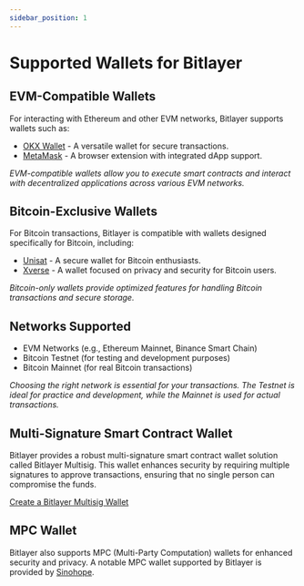 ```yaml
---
sidebar_position: 1
---
```


# Supported Wallets for Bitlayer

## EVM-Compatible Wallets

For interacting with Ethereum and other EVM networks, Bitlayer supports wallets such as:

- [OKX Wallet](https://www.okx.com/web3) - A versatile wallet for secure transactions.
- [MetaMask](https://metamask.io/) - A browser extension with integrated dApp support.

*EVM-compatible wallets allow you to execute smart contracts and interact with decentralized applications across various EVM networks.*

## Bitcoin-Exclusive Wallets

For Bitcoin transactions, Bitlayer is compatible with wallets designed specifically for Bitcoin, including:

- [Unisat](https://chat.openai.com/c/f352b17c-69a1-457f-be41-a98fd00a8dfc#) - A secure wallet for Bitcoin enthusiasts.
- [Xverse](https://chat.openai.com/c/f352b17c-69a1-457f-be41-a98fd00a8dfc#) - A wallet focused on privacy and security for Bitcoin users.

*Bitcoin-only wallets provide optimized features for handling Bitcoin transactions and secure storage.*

## Networks Supported

- EVM Networks (e.g., Ethereum Mainnet, Binance Smart Chain)
- Bitcoin Testnet (for testing and development purposes)
- Bitcoin Mainnet (for real Bitcoin transactions)

*Choosing the right network is essential for your transactions. The Testnet is ideal for practice and development, while the Mainnet is used for actual transactions.*

## Multi-Signature Smart Contract Wallet

Bitlayer provides a robust multi-signature smart contract wallet solution called Bitlayer Multisig. This wallet enhances security by requiring multiple signatures to approve transactions, ensuring that no single person can compromise the funds.

[Create a Bitlayer Multisig Wallet](http://multisign.bitlayer.org)

## MPC Wallet

Bitlayer also supports MPC (Multi-Party Computation) wallets for enhanced security and privacy. A notable MPC wallet supported by Bitlayer is provided by [Sinohope](https://sinohope.com).
